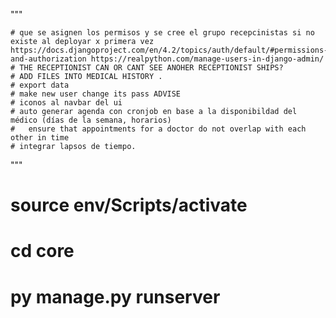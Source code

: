 
"""

    # que se asignen los permisos y se cree el grupo recepcinistas si no existe al deployar x primera vez https://docs.djangoproject.com/en/4.2/topics/auth/default/#permissions-and-authorization https://realpython.com/manage-users-in-django-admin/
    # THE RECEPTIONIST CAN OR CANT SEE ANOHER RECEPTIONIST SHIPS?
    # ADD FILES INTO MEDICAL HISTORY . 
    # export data
    # make new user change its pass ADVISE
    # iconos al navbar del ui
    # auto generar agenda con cronjob en base a la disponibildad del médico (días de la semana, horarios)
    #   ensure that appointments for a doctor do not overlap with each other in time
    # integrar lapsos de tiempo. 
"""

# source env/Scripts/activate
# cd core
# py manage.py runserver